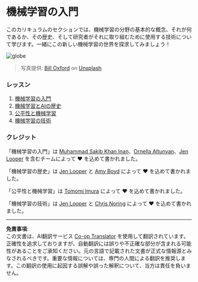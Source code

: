 <!--
CO_OP_TRANSLATOR_METADATA:
{
  "original_hash": "cf8ecc83f28e5b98051d2179eca08e08",
  "translation_date": "2025-09-03T23:25:54+00:00",
  "source_file": "1-Introduction/README.md",
  "language_code": "ja"
}
-->
# 機械学習の入門

このカリキュラムのセクションでは、機械学習の分野の基本的な概念、それが何であるか、その歴史、そして研究者がそれに取り組むために使用する技術について学びます。一緒にこの新しい機械学習の世界を探求してみましょう！

![globe](../../../translated_images/globe.59f26379ceb40428672b4d9a568044618a2bf6292ecd53a5c481b90e3fa805eb.ja.jpg)
> 写真提供: <a href="https://unsplash.com/@bill_oxford?utm_source=unsplash&utm_medium=referral&utm_content=creditCopyText">Bill Oxford</a> on <a href="https://unsplash.com/s/photos/globe?utm_source=unsplash&utm_medium=referral&utm_content=creditCopyText">Unsplash</a>
  
### レッスン

1. [機械学習の入門](1-intro-to-ML/README.md)
1. [機械学習とAIの歴史](2-history-of-ML/README.md)
1. [公平性と機械学習](3-fairness/README.md)
1. [機械学習の技術](4-techniques-of-ML/README.md)

### クレジット

「機械学習の入門」は [Muhammad Sakib Khan Inan](https://twitter.com/Sakibinan)、[Ornella Altunyan](https://twitter.com/ornelladotcom)、[Jen Looper](https://twitter.com/jenlooper) を含むチームによって ♥️ を込めて書かれました。

「機械学習の歴史」は [Jen Looper](https://twitter.com/jenlooper) と [Amy Boyd](https://twitter.com/AmyKateNicho) によって ♥️ を込めて書かれました。

「公平性と機械学習」は [Tomomi Imura](https://twitter.com/girliemac) によって ♥️ を込めて書かれました。

「機械学習の技術」は [Jen Looper](https://twitter.com/jenlooper) と [Chris Noring](https://twitter.com/softchris) によって ♥️ を込めて書かれました。

---

**免責事項**:  
この文書は、AI翻訳サービス [Co-op Translator](https://github.com/Azure/co-op-translator) を使用して翻訳されています。正確性を追求しておりますが、自動翻訳には誤りや不正確な部分が含まれる可能性があることをご承知ください。元の言語で記載された文書が正式な情報源とみなされるべきです。重要な情報については、専門の人間による翻訳を推奨します。この翻訳の使用に起因する誤解や誤った解釈について、当方は責任を負いません。
